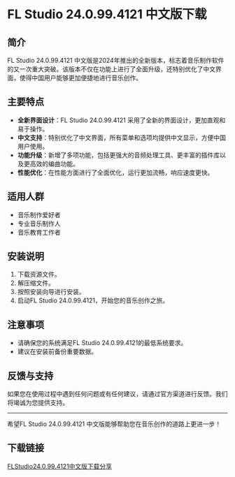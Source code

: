 # FL Studio 24.0.99.4121 中文版下载

## 简介
FL Studio 24.0.99.4121 中文版是2024年推出的全新版本，标志着音乐制作软件的又一次重大突破。该版本不仅在功能上进行了全面升级，还特别优化了中文界面，使得中国用户能够更加便捷地进行音乐创作。

## 主要特点
- **全新界面设计**：FL Studio 24.0.99.4121 采用了全新的界面设计，更加直观和易于操作。
- **中文支持**：特别优化了中文界面，所有菜单和选项均提供中文显示，方便中国用户使用。
- **功能升级**：新增了多项功能，包括更强大的音频处理工具、更丰富的插件库以及更高效的编曲功能。
- **性能优化**：在性能方面进行了全面优化，运行更加流畅，响应速度更快。

## 适用人群
- 音乐制作爱好者
- 专业音乐制作人
- 音乐教育工作者

## 安装说明
1. 下载资源文件。
2. 解压缩文件。
3. 按照安装向导进行安装。
4. 启动FL Studio 24.0.99.4121，开始您的音乐创作之旅。

## 注意事项
- 请确保您的系统满足FL Studio 24.0.99.4121的最低系统要求。
- 建议在安装前备份重要数据。

## 反馈与支持
如果您在使用过程中遇到任何问题或有任何建议，请通过官方渠道进行反馈。我们将竭诚为您提供支持。

---

希望FL Studio 24.0.99.4121 中文版能够帮助您在音乐创作的道路上更进一步！

## 下载链接

[FLStudio24.0.99.4121中文版下载分享](https://pan.quark.cn/s/06d1953a5610)